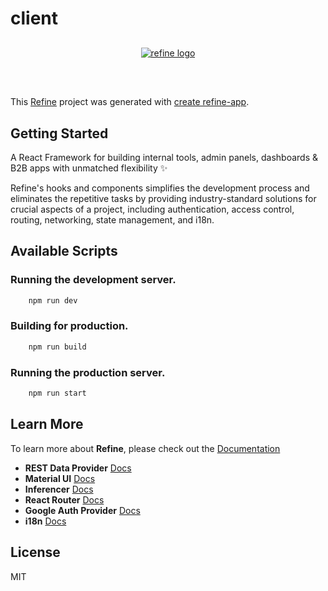 # client

<div align="center" style="margin: 30px;">
    <a href="https://refine.dev">
    <img alt="refine logo" src="https://refine.ams3.cdn.digitaloceanspaces.com/readme/refine-readme-banner.png">
    </a>
</div>
<br/>

This [Refine](https://github.com/refinedev/refine) project was generated with [create refine-app](https://github.com/refinedev/refine/tree/master/packages/create-refine-app).

## Getting Started

A React Framework for building internal tools, admin panels, dashboards & B2B apps with unmatched flexibility ✨

Refine's hooks and components simplifies the development process and eliminates the repetitive tasks by providing industry-standard solutions for crucial aspects of a project, including authentication, access control, routing, networking, state management, and i18n.

## Available Scripts

### Running the development server.

```bash
    npm run dev
```

### Building for production.

```bash
    npm run build
```

### Running the production server.

```bash
    npm run start
```

## Learn More

To learn more about **Refine**, please check out the [Documentation](https://refine.dev/docs)

- **REST Data Provider** [Docs](https://refine.dev/docs/core/providers/data-provider/#overview)
- **Material UI** [Docs](https://refine.dev/docs/ui-frameworks/mui/tutorial/)
- **Inferencer** [Docs](https://refine.dev/docs/packages/documentation/inferencer)
- **React Router** [Docs](https://refine.dev/docs/core/providers/router-provider/)
- **Google Auth Provider** [Docs](https://refine.dev/docs/core/providers/auth-provider/)
- **i18n** [Docs](https://refine.dev/docs/core/providers/i18n-provider/)

## License

MIT
